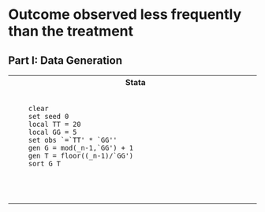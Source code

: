 # Outcome observed less frequently than the treatment

## Part I: Data Generation 

<table>
  <tr>
    <th>Stata</th>
    <th>R</th>
  </tr>
  <tr>
    <td>
    <pre style = "width:500px;height:200px"><code>
    clear
    set seed 0
    local TT = 20
    local GG = 5
    set obs `=`TT' * `GG''
    gen G = mod(_n-1,`GG') + 1
    gen T = floor((_n-1)/`GG')
    sort G T
    </pre></code>
    </td>
    <td>
    <pre style = "width:500px;;height:200px"><code>
      set.seed(0)
      TT <- 20; GG <- 5
      df <- data.frame(id = 1:(GG*TT))
      df$G <- ((df$id-1) %% GG)+1
      df$T <- floor((df$id-1)/GG)
      df$id <- NULL
      df <- df[order(df$G, df$T), ]
    </pre></code>
    </td>
  </tr>
</table>

